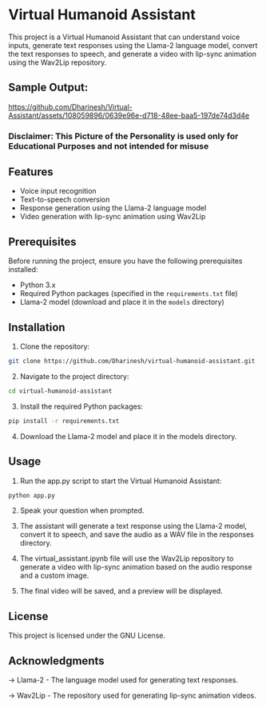 # Virtual Humanoid Assistant

This project is a Virtual Humanoid Assistant that can understand voice inputs, generate text responses using the Llama-2 language model, convert the text responses to speech, and generate a video with lip-sync animation using the Wav2Lip repository.

## Sample Output:

https://github.com/Dharinesh/Virtual-Assistant/assets/108059896/0639e96e-d718-48ee-baa5-197de74d3d4e

### Disclaimer: This Picture of the Personality is used only for Educational Purposes and not intended for misuse

## Features

- Voice input recognition
- Text-to-speech conversion
- Response generation using the Llama-2 language model
- Video generation with lip-sync animation using Wav2Lip

## Prerequisites

Before running the project, ensure you have the following prerequisites installed:

- Python 3.x
- Required Python packages (specified in the `requirements.txt` file)
- Llama-2 model (download and place it in the `models` directory)

## Installation

1. Clone the repository:

```bash
git clone https://github.com/Dharinesh/virtual-humanoid-assistant.git
```

2. Navigate to the project directory:

```bash
cd virtual-humanoid-assistant
```

3. Install the required Python packages:

```bash
pip install -r requirements.txt
```

4. Download the Llama-2 model and place it in the models directory.

## Usage

1. Run the app.py script to start the Virtual Humanoid Assistant:

```bash
python app.py
```

2. Speak your question when prompted.

3. The assistant will generate a text response using the Llama-2 model, convert it to speech, and save the audio as a WAV file in the responses directory.

4.  The virtual_assistant.ipynb file will use the Wav2Lip repository to generate a video with lip-sync animation based on the audio response and a custom image.

5.  The final video will be saved, and a preview will be displayed.

## License 

This project is licensed under the GNU License.

## Acknowledgments

-> Llama-2 - The language model used for generating text responses.

-> Wav2Lip - The repository used for generating lip-sync animation videos.
